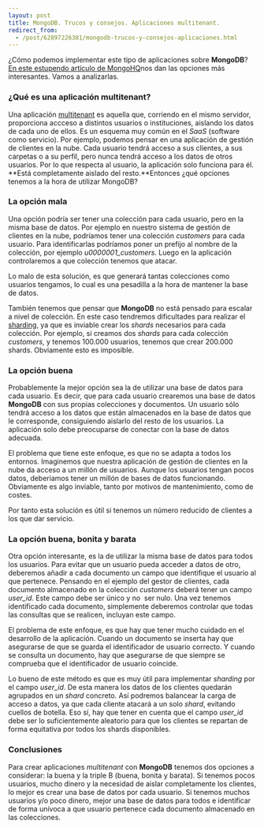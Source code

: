 ```yaml
---
layout: post
title: MongoDB. Trucos y consejos. Aplicaciones multitenant.
redirect_from:
  - /post/62897226381/mongodb-trucos-y-consejos-aplicaciones.html
---
```


¿Cómo podemos implementar este tipo de aplicaciones sobre **MongoDB**?
[En este estupendo artículo de
MongoHQ](http://support.mongohq.com/use-cases/multi-tenant.html)nos dan
las opciones más interesantes. Vamos a analizarlas.

### ¿Qué es una aplicación multitenant?

Una aplicación [multitenant](http://en.wikipedia.org/wiki/Multitenancy)
es aquella que, corriendo en el mismo servidor, proporciona accceso a
distintos usuarios o instituciones, aislando los datos de cada uno de
ellos. Es un esquema muy común en el *SaaS* (software como servicio).
Por ejemplo, podemos pensar en una aplicación de gestión de clientes en
la nube. Cada usuario tendrá acceso a sus clientes, a sus carpetas o a
su perfil, pero nunca tendrá acceso a los datos de otros usuarios. Por
lo que respecta al usuario, la aplicación solo funciona para él. **Está
completamente aislado del resto.**Entonces ¿qué opciones tenemos a la
hora de utilizar MongoDB?

### La opción mala

Una opción podría ser tener una colección para cada usuario, pero en la
misma base de datos. Por ejemplo en nuestro sistema de gestión de
clientes en la nube, podríamos tener una colección *customers* para cada
usuario. Para identificarlas podríamos poner un prefijo al nombre de la
colección, por ejemplo *u0000001_customers*. Luego en la aplicación
controlaremos a que colección tenemos que atacar.

Lo malo de esta solución, es que generará tantas colecciones como
usuarios tengamos, lo cual es una pesadilla a la hora de mantener la
base de datos.

También tenemos que pensar que **MongoDB** no está pensado para escalar a
nivel de colección. En este caso tendremos dificultades para realizar el
[sharding](http://docs.mongodb.org/manual/core/sharded-cluster-shards/),
ya que es inviable crear los *shards* necesarios para cada colección. Por
ejemplo, si creamos dos *shards* para cada colección *customers*, y
tenemos 100.000 usuarios, tenemos que crear 200.000 shards. Obviamente
esto es imposible.

### La opción buena

Probablemente la mejor opción sea la de utilizar una base de datos para
cada usuario. Es decir, que para cada usuario crearemos una base de
datos **MongoDB** con sus propias colecciones y documentos. Un usuario
sólo tendrá acceso a los datos que están almacenados en la base de datos
que le corresponde, consiguiendo aislarlo del resto de los usuarios. La
aplicación solo debe preocuparse de conectar con la base de datos
adecuada.

El problema que tiene este enfoque, es que no se adapta a todos los
entornos. Imaginemos que nuestra aplicación de gestión de clientes en la
nube da acceso a un millón de usuarios. Aunque los usuarios tengan pocos
datos, deberíamos tener un millón de bases de datos funcionando.
Obviamente es algo inviable, tanto por motivos de mantenimiento, como de
costes.

Por tanto esta solución es útil si tenemos un número reducido de
clientes a los que dar servicio.

### La opción buena, bonita y barata

Otra opción interesante, es la de utilizar la misma base de datos para
todos los usuarios. Para evitar que un usuario pueda acceder a datos de
otro, deberemos añadir a cada documento un campo que identifique el
usuario al que pertenece. Pensando en el ejemplo del gestor de clientes,
cada documento almacenado en la colección *customers* deberá tener un
campo *user_id*. Este campo debe ser único y no  ser nulo. Una vez
tenemos identificado cada documento, simplemente deberemos controlar que
todas las consultas que se realicen, incluyan este campo.

El problema de este enfoque, es que hay que tener mucho cuidado en el
desarrollo de la aplicación. Cuando un documento se inserta hay que
asegurarse de que se guarda el identificador de usuario correcto. Y
cuando se consulta un documento, hay que asegurarse de que siempre se
comprueba que el identificador de usuario coincide.

Lo bueno de este método es que es muy útil para implementar
*sharding* por el campo *user_id*. De esta manera los datos de los
clientes quedarán agrupados en un *shard* concreto. Así podremos
balancear la carga de acceso a datos, ya que cada cliente atacará a un
solo *shard*, evitando cuellos de botella. Eso sí, hay que tener en
cuenta que el campo *user_id* debe ser lo suficientemente aleatorio
para que los clientes se repartan de forma equitativa por todos los
shards disponibles.

### Conclusiones

Para crear aplicaciones *multitenant* con **MongoDB** tenemos dos opciones
a considerar: la buena y la triple B (buena, bonita y barata). Si
tenemos pocos usuarios, mucho dinero y la necesidad de aislar
completamente los clientes, lo mejor es crear una base de datos por cada
usuario. Si tenemos muchos usuarios y/o poco dinero, mejor una base de
datos para todos e identificar de forma unívoca a que usuario pertenece
cada documento almacenado en las colecciones.

